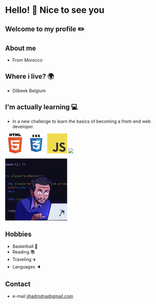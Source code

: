 # Hello! 👋 Nice to see you

## Welcome to my profile ✏️

## About me

- From _Morocco_

## Where i live? 🌍

- Dilbeek Belgium

## I'm actually learning 💻

- In a new challenge to learn the basics of becoming a front-end web developer.

![logo html](./img/html5logo.png) ![logo css](./img/CSS3logo_64x64.png)
![logo js](./img/jslogo_64x64.png) ![](./img/)

![development](./img/200w.webp)

## Hobbies

- Basketball 🏀
- Reading 📚
- Traveling ✈️
- Languages 🔈

## Contact

- e-mail [jihadmdna@gmail.com](mailto:jihadmdna@gmail.com)

